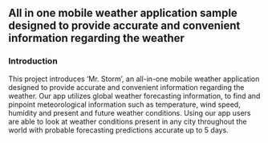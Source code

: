 <h2><b>All in one mobile weather application sample designed to provide accurate and convenient information regarding the weather</b></h2>

<h3>Introduction</h3>

This project introduces ‘Mr. Storm’, an all-in-one mobile weather application designed to provide accurate and convenient information regarding the weather. Our app utilizes global weather forecasting information, to find and pinpoint meteorological information such as temperature, wind speed, humidity and present and future weather conditions. Using our app users are able to look at weather conditions present in any city throughout the world with probable forecasting predictions accurate up to 5 days.
